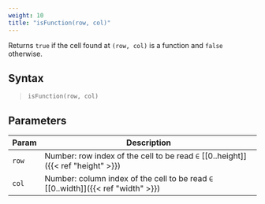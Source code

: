 ```yaml
---
weight: 10
title: "isFunction(row, col)"
---
```


Returns `true` if the cell found at `(row, col)` is a function and `false` otherwise.

## Syntax

> `isFunction(row, col)`

## Parameters

| Param | Description                                                                       |
|-------|-----------------------------------------------------------------------------------|
| `row` | Number: row index of the cell to be read `∈` [[0..height]]({{< ref "height" >}})  |
| `col` | Number: column index of the cell to be read `∈` [[0..width]]({{< ref "width" >}}) |